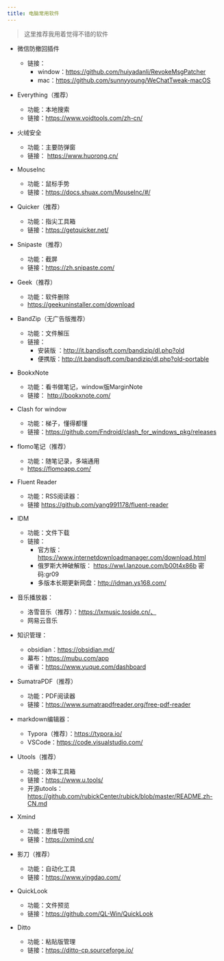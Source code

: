 ```yaml
---
title: 电脑常用软件
---
```


> 这里推荐我用着觉得不错的软件

- 微信防撤回插件
  - 链接：
	- window：https://github.com/huiyadanli/RevokeMsgPatcher
	- mac：https://github.com/sunnyyoung/WeChatTweak-macOS

- Everything（推荐）
  - 功能：本地搜索
  - 链接：https://www.voidtools.com/zh-cn/

- 火绒安全
  - 功能：主要防弹窗
  - 链接： https://www.huorong.cn/

- MouseInc
  - 功能：鼠标手势
  - 链接：https://docs.shuax.com/MouseInc/#/

- Quicker（推荐）
  - 功能：指尖工具箱
  - 链接：https://getquicker.net/

- Snipaste（推荐）
  - 功能：截屏
  - 链接：https://zh.snipaste.com/

- Geek（推荐）
  - 功能：软件删除
  - https://geekuninstaller.com/download

- BandZip（无广告版推荐）
  - 功能：文件解压
  - 链接：
    - 安装版 ：http://it.bandisoft.com/bandizip/dl.php?old
    - 便携版：http://it.bandisoft.com/bandizip/dl.php?old-portable

- BookxNote
  - 功能：看书做笔记，window版MarginNote
  - 链接： http://bookxnote.com/

- Clash for window 
  - 功能：梯子，懂得都懂
  - 链接：https://github.com/Fndroid/clash_for_windows_pkg/releases

- flomo笔记（推荐）
  - 功能：随笔记录，多端通用
  -  https://flomoapp.com/

- Fluent Reader 
  - 功能：RSS阅读器：
  - 链接 https://github.com/yang991178/fluent-reader 

- IDM
  - 功能：文件下载
  - 链接：
    - 官方版： https://www.internetdownloadmanager.com/download.html
    - 俄罗斯大神破解版： https://wwl.lanzoue.com/b00t4x86b    密码:gr09
    - 多版本长期更新网盘：http://idman.ys168.com/

- 音乐播放器：
  - 洛雪音乐（推荐）：https://lxmusic.toside.cn/、
  - 网易云音乐

- 知识管理：
  - obsidian：https://obsidian.md/
  - 幕布：https://mubu.com/app
  - 语雀：https://www.yuque.com/dashboard

- SumatraPDF（推荐）
  - 功能：PDF阅读器
  - 链接：https://www.sumatrapdfreader.org/free-pdf-reader

- markdown编辑器：
  - Typora（推荐）：https://typora.io/
  - VSCode：https://code.visualstudio.com/

- Utools（推荐）
  - 功能：效率工具箱
  - 链接：https://www.u.tools/
  - 开源utools：https://github.com/rubickCenter/rubick/blob/master/README.zh-CN.md

- Xmind
  - 功能：思维导图
  - 链接：https://xmind.cn/

- 影刀（推荐）
  - 功能：自动化工具
  - 链接：https://www.yingdao.com/

- QuickLook
  - 功能：文件预览
  - 链接：https://github.com/QL-Win/QuickLook

- Ditto
  - 功能：粘贴版管理
  - 链接：https://ditto-cp.sourceforge.io/

